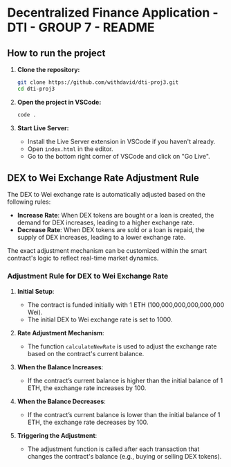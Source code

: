 # Decentralized Finance Application - DTI - GROUP 7 - README

## How to run the project
1. **Clone the repository:**
   ```bash
   git clone https://github.com/withdavid/dti-proj3.git
   cd dti-proj3
   ```

3. **Open the project in VSCode:**
   ```bash
   code .
   ```

4. **Start Live Server:**
   - Install the Live Server extension in VSCode if you haven't already.
   - Open `index.html` in the editor.
   - Go to the bottom right corner of VSCode and click on "Go Live".

## DEX to Wei Exchange Rate Adjustment Rule
The DEX to Wei exchange rate is automatically adjusted based on the following rules:

- **Increase Rate**: When DEX tokens are bought or a loan is created, the demand for DEX increases, leading to a higher exchange rate.
- **Decrease Rate**: When DEX tokens are sold or a loan is repaid, the supply of DEX increases, leading to a lower exchange rate.

The exact adjustment mechanism can be customized within the smart contract's logic to reflect real-time market dynamics.

### Adjustment Rule for DEX to Wei Exchange Rate

1. **Initial Setup**:
   - The contract is funded initially with 1 ETH (100,000,000,000,000,000 Wei).
   - The initial DEX to Wei exchange rate is set to 1000.

2. **Rate Adjustment Mechanism**:
   - The function `calculateNewRate` is used to adjust the exchange rate based on the contract's current balance.

3. **When the Balance Increases**:
   - If the contract’s current balance is higher than the initial balance of 1 ETH, the exchange rate increases by 100.

4. **When the Balance Decreases**:
   - If the contract’s current balance is lower than the initial balance of 1 ETH, the exchange rate decreases by 100.

5. **Triggering the Adjustment**:
   - The adjustment function is called after each transaction that changes the contract's balance (e.g., buying or selling DEX tokens).